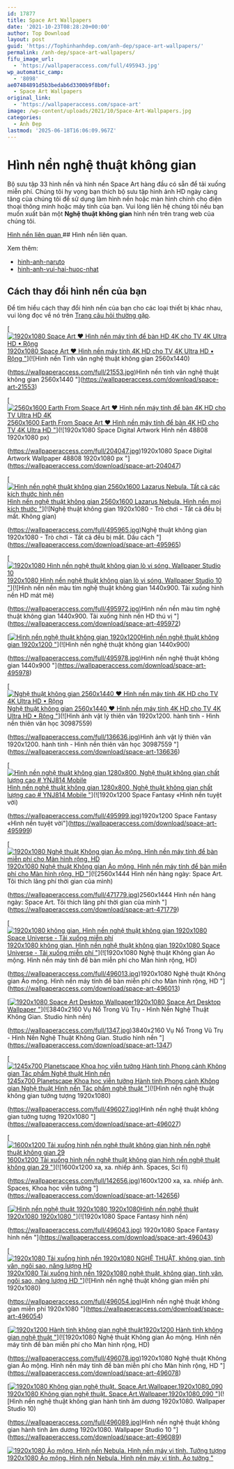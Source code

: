 ```yaml
---
id: 17877
title: Space Art Wallpapers
date: '2021-10-23T08:28:20+00:00'
author: Top Download
layout: post
guid: 'https://Tophinhanhdep.com/anh-dep/space-art-wallpapers/'
permalink: /anh-dep/space-art-wallpapers/
fifu_image_url:
  - 'https://wallpaperaccess.com/full/495943.jpg'
wp_automatic_camp:
  - '8098'
ae07484891d5b3bedab6d3300b9f8b0f:
  - Space Art Wallpapers
original_link:
  - 'https://wallpaperaccess.com/space-art'
image: /wp-content/uploads/2021/10/Space-Art-Wallpapers.jpg
categories:
  - Ảnh Đẹp
lastmod: '2025-06-18T16:06:09.967Z'
---
```

# Hình nền nghệ thuật không gian

Bộ sưu tập 33 hình nền và hình nền Space Art hàng đầu có sẵn để tải xuống miễn phí. Chúng tôi hy vọng bạn thích bộ sưu tập hình ảnh HD ngày càng tăng của chúng tôi để sử dụng làm hình nền hoặc màn hình chính cho điện thoại thông minh hoặc máy tính của bạn. Vui lòng liên hệ chúng tôi nếu bạn muốn xuất bản một **Nghệ thuật không gian** hình nền trên trang web của chúng tôi.

[Hình nền liên quan ](#related) ## Hình nền liên quan.

   
 Xem thêm:

   
- [hinh-anh-naruto](https://tophinhanhdep.com/anh-naruto/hinh-anh-naruto/)
- [hinh-anh-vui-hai-huoc-nhat](https://tophinhanhdep.com/anh-hai-huoc/hinh-anh-vui-hai-huoc-nhat/)

## Cách thay đổi hình nền của bạn

Để tìm hiểu cách thay đổi hình nền của bạn cho các loại thiết bị khác nhau, vui lòng đọc về nó trên [Trang câu hỏi thường gặp](https://tophinhanhdep.com/faq/).

  
[[![1920x1080 Space Art ❤ Hình nền máy tính để bàn HD 4K cho TV 4K Ultra HD • Rộng](https://wallpaperaccess.com/full/495943.jpg)1920x1080 Space Art ❤ Hình nền máy tính 4K HD cho TV 4K Ultra HD • Rộng "](https://wallpaperaccess.com/download/space-art-495943)](![Hình nền Tinh vân nghệ thuật không gian 2560x1440)

(https://wallpaperaccess.com/full/21553.jpg)Hình nền tinh vân nghệ thuật không gian 2560x1440 "](https://wallpaperaccess.com/download/space-art-21553)

[[![2560x1600 Earth From Space Art ❤ Hình nền máy tính để bàn 4K HD cho TV Ultra HD 4K](https://wallpaperaccess.com/full/495949.jpg)2560x1600 Earth From Space Art ❤ Hình nền máy tính để bàn 4K HD cho TV 4K Ultra HD "](https://wallpaperaccess.com/download/space-art-495949)](![1920x1080 Space Digital Artwork Hình nền 48808 1920x1080 px)

(https://wallpaperaccess.com/full/204047.jpg)1920x1080 Space Digital Artwork Wallpaper 48808 1920x1080 px "](https://wallpaperaccess.com/download/space-art-204047)

[[![Hình nền nghệ thuật không gian 2560x1600 Lazarus Nebula.  Tất cả các kích thước hình nền](https://wallpaperaccess.com/full/204069.jpg)Hình nền nghệ thuật không gian 2560x1600 Lazarus Nebula. Hình nền mọi kích thước "](https://wallpaperaccess.com/download/space-art-204069)](![Nghệ thuật không gian 1920x1080 - Trò chơi - Tất cả đều bị mất.  Không gian)

(https://wallpaperaccess.com/full/495965.jpg)Nghệ thuật không gian 1920x1080 - Trò chơi - Tất cả đều bị mất. Dấu cách "](https://wallpaperaccess.com/download/space-art-495965)

[[![1920x1080 Hình nền nghệ thuật không gian lò vi sóng.  Wallpaper Studio 10](https://wallpaperaccess.com/full/495970.jpg)1920x1080 Hình nền nghệ thuật không gian lò vi sóng. Wallpaper Studio 10 "](https://wallpaperaccess.com/download/space-art-495970)](![Hình nền nền màu tím nghệ thuật không gian 1440x900.  Tải xuống hình nền HD mát mẻ)

(https://wallpaperaccess.com/full/495972.jpg)Hình nền nền màu tím nghệ thuật không gian 1440x900. Tải xuống hình nền HD thú vị "](https://wallpaperaccess.com/download/space-art-495972)

[[![Hình nền nghệ thuật không gian 1920x1200](https://wallpaperaccess.com/full/495976.jpg)Hình nền nghệ thuật không gian 1920x1200 "](https://wallpaperaccess.com/download/space-art-495976)](![Hình nền nghệ thuật không gian 1440x900)

(https://wallpaperaccess.com/full/495978.jpg)Hình nền nghệ thuật không gian 1440x900 "](https://wallpaperaccess.com/download/space-art-495978)

[[![Nghệ thuật không gian 2560x1440 ❤ Hình nền máy tính 4K HD cho TV 4K Ultra HD • Rộng](https://wallpaperaccess.com/full/495984.jpg)Nghệ thuật không gian 2560x1440 ❤ Hình nền máy tính 4K HD cho TV 4K Ultra HD • Rộng "](https://wallpaperaccess.com/download/space-art-495984)](![Hình ảnh vật lý thiên văn 1920x1200.  hành tinh - Hình nền thiên văn học 30987559)

(https://wallpaperaccess.com/full/136636.jpg)Hình ảnh vật lý thiên văn 1920x1200. hành tinh - Hình nền thiên văn học 30987559 "](https://wallpaperaccess.com/download/space-art-136636)

[[![Hình nền nghệ thuật không gian 1280x800, Nghệ thuật không gian chất lượng cao # YNJ814 Mobile](https://wallpaperaccess.com/full/495994.jpg)Hình nền nghệ thuật không gian 1280x800, Nghệ thuật không gian chất lượng cao # YNJ814 Mobile "](https://wallpaperaccess.com/download/space-art-495994)](![1920x1200 Space Fantasy «Hình nền tuyệt vời)

(https://wallpaperaccess.com/full/495999.jpg)1920x1200 Space Fantasy «Hình nền tuyệt vời"](https://wallpaperaccess.com/download/space-art-495999)

[[![1920x1080 Nghệ thuật Không gian Ảo mộng.  Hình nền máy tính để bàn miễn phí cho Màn hình rộng, HD](https://wallpaperaccess.com/full/496002.jpg)1920x1080 Nghệ thuật Không gian Ảo mộng. Hình nền máy tính để bàn miễn phí cho Màn hình rộng, HD "](https://wallpaperaccess.com/download/space-art-496002)](![2560x1444 Hình nền hàng ngày: Space Art.  Tôi thích lãng phí thời gian của mình)

(https://wallpaperaccess.com/full/471779.jpg)2560x1444 Hình nền hàng ngày: Space Art. Tôi thích lãng phí thời gian của mình "](https://wallpaperaccess.com/download/space-art-471779)

[[![1920x1080 không gian.  Hình nền nghệ thuật không gian 1920x1080 Space Universe - Tải xuống miễn phí](https://wallpaperaccess.com/full/496010.jpg)1920x1080 không gian. Hình nền nghệ thuật không gian 1920x1080 Space Universe - Tải xuống miễn phí "](https://wallpaperaccess.com/download/space-art-496010)](![1920x1080 Nghệ thuật Không gian Ảo mộng.  Hình nền máy tính để bàn miễn phí cho Màn hình rộng, HD)

(https://wallpaperaccess.com/full/496013.jpg)1920x1080 Nghệ thuật Không gian Ảo mộng. Hình nền máy tính để bàn miễn phí cho Màn hình rộng, HD "](https://wallpaperaccess.com/download/space-art-496013)

[[![1920x1080 Space Art Desktop Wallpaper](https://wallpaperaccess.com/full/496019.jpg)1920x1080 Space Art Desktop Wallpaper "](https://wallpaperaccess.com/download/space-art-496019)](![3840x2160 Vụ Nổ Trong Vũ Trụ - Hình Nền Nghệ Thuật Không Gian.  Studio hình nền)

(https://wallpaperaccess.com/full/1347.jpg)3840x2160 Vụ Nổ Trong Vũ Trụ - Hình Nền Nghệ Thuật Không Gian. Studio hình nền "](https://wallpaperaccess.com/download/space-art-1347)

[[![1245x700 Planetscape Khoa học viễn tưởng Hành tinh Phong cảnh Không gian Tác phẩm Nghệ thuật Hình nền](https://wallpaperaccess.com/full/496023.jpg)1245x700 Planetscape Khoa học viễn tưởng Hành tinh Phong cảnh Không gian Nghệ thuật Hình nền Tác phẩm nghệ thuật "](https://wallpaperaccess.com/download/space-art-496023)](![Hình nền nghệ thuật không gian tưởng tượng 1920x1080)

(https://wallpaperaccess.com/full/496027.jpg)Hình nền nghệ thuật không gian tưởng tượng 1920x1080 "](https://wallpaperaccess.com/download/space-art-496027)

[[![1600x1200 Tải xuống hình nền nghệ thuật không gian hình nền nghệ thuật không gian 29](https://wallpaperaccess.com/full/496032.jpg)1600x1200 Tải xuống hình nền nghệ thuật không gian hình nền nghệ thuật không gian 29 "](https://wallpaperaccess.com/download/space-art-496032)](![1600x1200 xa, xa.  nhiếp ảnh.  Spaces, Sci fi)

(https://wallpaperaccess.com/full/142656.jpg)1600x1200 xa, xa. nhiếp ảnh. Spaces, Khoa học viễn tưởng "](https://wallpaperaccess.com/download/space-art-142656)

[[![Hình nền nghệ thuật 1920x1080 1920x1080](https://wallpaperaccess.com/full/496040.jpg)Hình nền nghệ thuật 1920x1080 1920x1080 "](https://wallpaperaccess.com/download/space-art-496040)](![1920x1080 Space Fantasy hình nền)

(https://wallpaperaccess.com/full/496043.jpg) 1920x1080 Space Fantasy hình nền "](https://wallpaperaccess.com/download/space-art-496043)

[[![1920x1080 Tải xuống hình nền 1920x1080 NGHỆ THUẬT, không gian, tinh vân, ngôi sao, năng lượng HD](https://wallpaperaccess.com/full/496050.jpg)1920x1080 Tải xuống hình nền 1920x1080 nghệ thuật, không gian, tinh vân, ngôi sao, năng lượng HD "](https://wallpaperaccess.com/download/space-art-496050)](![Hình nền nghệ thuật không gian miễn phí 1920x1080)

(https://wallpaperaccess.com/full/496054.jpg)Hình nền nghệ thuật không gian miễn phí 1920x1080 "](https://wallpaperaccess.com/download/space-art-496054)

[[![1920x1200 Hành tinh không gian nghệ thuật](https://wallpaperaccess.com/full/496059.jpg)1920x1200 Hành tinh không gian nghệ thuật "](https://wallpaperaccess.com/download/space-art-496059)](![1920x1080 Nghệ thuật Không gian Ảo mộng.  Hình nền máy tính để bàn miễn phí cho Màn hình rộng, HD)

(https://wallpaperaccess.com/full/496078.jpg)1920x1080 Nghệ thuật Không gian Ảo mộng. Hình nền máy tính để bàn miễn phí cho Màn hình rộng, HD "](https://wallpaperaccess.com/download/space-art-496078)

[[![1920x1080 Không gian nghệ thuật.  Space.Art.Wallpaper.1920x1080_090](https://wallpaperaccess.com/full/496085.jpg)1920x1080 Không gian nghệ thuật. Space.Art.Wallpaper.1920x1080\_090 "](https://wallpaperaccess.com/download/space-art-496085)](![Hình nền nghệ thuật không gian hành tinh âm dương 1920x1080.  Wallpaper Studio 10)

(https://wallpaperaccess.com/full/496089.jpg)Hình nền nghệ thuật không gian hành tinh âm dương 1920x1080. Wallpaper Studio 10 "](https://wallpaperaccess.com/download/space-art-496089)

[![1920x1080 Ảo mộng.  Hình nền Nebula.  Hình nền máy vi tính.  Tưởng tượng](https://wallpaperaccess.com/full/496093.jpg)1920x1080 Ảo mộng. Hình nền Nebula. Hình nền máy vi tính. Ảo tưởng "](https://wallpaperaccess.com/download/space-art-496093)
